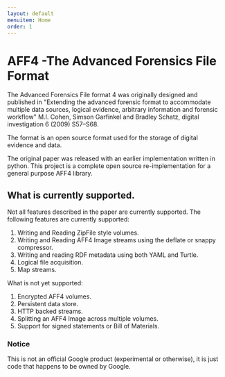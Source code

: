 ```yaml
---
layout: default
menuitem: Home
order: 1
---
```

# AFF4 -The Advanced Forensics File Format

The Advanced Forensics File format 4 was originally designed and published in
"Extending the advanced forensic format to accommodate multiple data sources,
logical evidence, arbitrary information and forensic workflow" M.I. Cohen,
Simson Garfinkel and Bradley Schatz, digital investigation 6 (2009) S57–S68.

The format is an open source format used for the storage of digital evidence and
data.

The original paper was released with an earlier implementation written in
python. This project is a complete open source re-implementation for a general
purpose AFF4 library.

## What is currently supported.

Not all features described in the paper are currently supported. The following
features are currently supported:

1. Writing and Reading ZipFile style volumes.
2. Writing and Reading AFF4 Image streams using the deflate or snappy compressor.
3. Writing and reading RDF metadata using both YAML and Turtle.
4. Logical file acquisition.
5. Map streams.

What is not yet supported:

1. Encrypted AFF4 volumes.
2. Persistent data store.
3. HTTP backed streams.
4. Splitting an AFF4 Image across multiple volumes.
5. Support for signed statements or Bill of Materials.

### Notice

This is not an official Google product (experimental or otherwise), it is just
code that happens to be owned by Google.